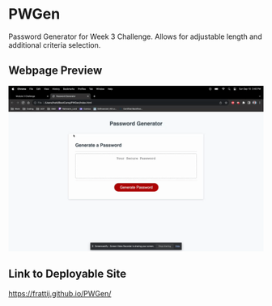 # PWGen
Password Generator for Week 3 Challenge. Allows for adjustable length and additional criteria selection.

## Webpage Preview
![](./assets/PSGen.gif)

## Link to Deployable Site
https://frattij.github.io/PWGen/